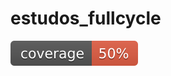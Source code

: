 # estudos_fullcycle

[![pkgs Coverage](https://github.com/VitorinoAssuncao/estudos_fullcycle/blob/badge/pkgs-coverage.svg)](https://github.com/VitorinoAssuncao/estudos_fullcycle/blob/badge/pkgs-coverage.html)